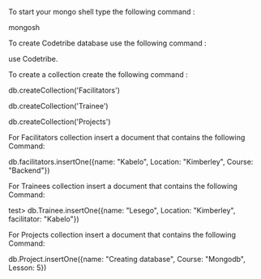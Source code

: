 To start your mongo shell type the following command :

mongosh

To create Codetribe database use the following command :

use Codetribe.

To create a collection create the following command :

db.createCollection('Facilitators')

db.createCollection('Trainee')

db.createCollection('Projects')

For Facilitators collection insert a document that contains the following Command:

db.facilitators.insertOne({name: "Kabelo", Location: "Kimberley", Course: "Backend"})

For Trainees collection insert a document that contains the following Command:

test> db.Trainee.insertOne({name: "Lesego", Location: "Kimberley", facilitator: "Kabelo"})

For Projects collection insert a document that contains the following Command:

db.Project.insertOne({name: "Creating database", Course: "Mongodb", Lesson: 5})

